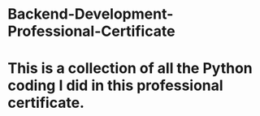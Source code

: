 # Backend-Development-Professional-Certificate

# This is a collection of all the Python coding I did in this professional certificate.